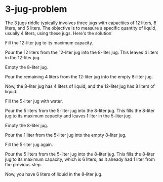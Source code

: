 # 3-jug-problem
The 3 jugs riddle typically involves three jugs with capacities of 12 liters, 8 liters, and 5 liters. The objective is to measure a specific quantity of liquid, usually 4 liters, using these jugs. Here's the solution:

Fill the 12-liter jug to its maximum capacity.

Pour the 12 liters from the 12-liter jug into the 8-liter jug. This leaves 4 liters in the 12-liter jug.

Empty the 8-liter jug.

Pour the remaining 4 liters from the 12-liter jug into the empty 8-liter jug.

Now, the 8-liter jug has 4 liters of liquid, and the 12-liter jug has 8 liters of liquid.

Fill the 5-liter jug with water.

Pour the 5 liters from the 5-liter jug into the 8-liter jug. This fills the 8-liter jug to its maximum capacity and leaves 1 liter in the 5-liter jug.

Empty the 8-liter jug.

Pour the 1 liter from the 5-liter jug into the empty 8-liter jug.

Fill the 5-liter jug again.

Pour the 5 liters from the 5-liter jug into the 8-liter jug. This fills the 8-liter jug to its maximum capacity, which is 6 liters, as it already had 1 liter from the previous step.

Now, you have 6 liters of liquid in the 8-liter jug.
